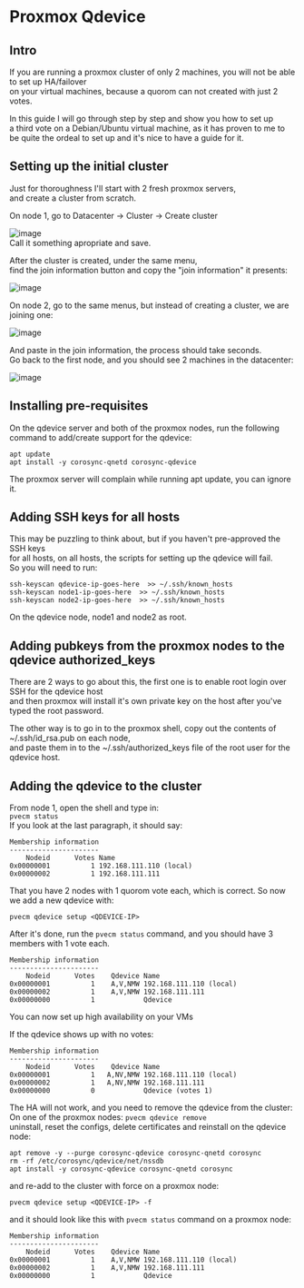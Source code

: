 # Proxmox Qdevice
## Intro
If you are running a proxmox cluster of only 2 machines, you will not be able to set up HA/failover  
on your virtual machines, because a quorom can not created with just 2 votes.  
  
In this guide I will go through step by step and show you how to set up  
a third vote on a Debian/Ubuntu virtual machine, as it has proven to me to  
be quite the ordeal to set up and it's nice to have a guide for it.  

## Setting up the initial cluster
Just for thoroughness I'll start with 2 fresh proxmox servers,  
and create a cluster from scratch.  

On node 1, go to Datacenter -> Cluster -> Create cluster
  
![image](https://github.com/LarsHLunde/AssortedKnowledge/assets/5747758/d2020063-47e7-4be0-8284-a2851e89ae69)  
Call it something apropriate and save.  

After the cluster is created, under the same menu,  
find the join information button and copy the "join information" it presents:  
  
![image](https://github.com/LarsHLunde/AssortedKnowledge/assets/5747758/3d88d4d7-eb25-47b7-8844-30b5a9ba2378)  
  
On node 2, go to the same menus, but instead of creating a cluster, we are joining one:  
  
![image](https://github.com/LarsHLunde/AssortedKnowledge/assets/5747758/5e4850f9-5ac0-462d-bd0f-d2613b22d833)  

And paste in the join information, the process should take seconds.  
Go back to the first node, and you should see 2 machines in the datacenter:  
  
![image](https://github.com/LarsHLunde/AssortedKnowledge/assets/5747758/5d095914-494f-4716-bf7a-babbfd242615)  
  
## Installing pre-requisites
On the qdevice server and both of the proxmox nodes,
run the following command to add/create support for the qdevice: 
``` 
apt update
apt install -y corosync-qnetd corosync-qdevice
```
The proxmox server will complain while running apt update, you can ignore it.  

## Adding SSH keys for all hosts
This may be puzzling to think about, but if you haven't pre-approved the SSH keys  
for all hosts, on all hosts, the scripts for setting up the qdevice will fail.  
So you will need to run:  
```
ssh-keyscan qdevice-ip-goes-here  >> ~/.ssh/known_hosts
ssh-keyscan node1-ip-goes-here  >> ~/.ssh/known_hosts
ssh-keyscan node2-ip-goes-here  >> ~/.ssh/known_hosts
```
On the qdevice node, node1 and node2 as root.

## Adding pubkeys from the proxmox nodes to the qdevice authorized_keys
There are 2 ways to go about this, the first one is to enable root login over SSH for the qdevice host  
and then proxmox will install it's own private key on the host after you've typed the root password.  

The other way is to go in to the proxmox shell, copy out the contents of ~/.ssh/id_rsa.pub on each node,  
and paste them in to the ~/.ssh/authorized_keys file of the root user for the qdevice host.  

## Adding the qdevice to the cluster
From node 1, open the shell and type in:  
```pvecm status```  
If you look at the last paragraph, it should say:  
```
Membership information
----------------------
    Nodeid      Votes Name
0x00000001          1 192.168.111.110 (local)
0x00000002          1 192.168.111.111
```
That you have 2 nodes with 1 quorom vote each, which is correct.
So now we add a new qdevice with:  
```
pvecm qdevice setup <QDEVICE-IP>
```  
After it's done, run the ```pvecm status``` command, and you should have 3 members with 1 vote each.  
```
Membership information
----------------------
    Nodeid      Votes    Qdevice Name
0x00000001          1    A,V,NMW 192.168.111.110 (local)
0x00000002          1    A,V,NMW 192.168.111.111 
0x00000000          1            Qdevice
```  
You can now set up high availability on your VMs  
  
If the qdevice shows up with no votes:  
```
Membership information
----------------------
    Nodeid      Votes    Qdevice Name
0x00000001          1   A,NV,NMW 192.168.111.110 (local)
0x00000002          1   A,NV,NMW 192.168.111.111
0x00000000          0            Qdevice (votes 1)
```  
The HA will not work, and you need to remove the qdevice from the cluster:
On one of the proxmox nodes: ```pvecm qdevice remove```  
uninstall, reset the configs, delete certificates and reinstall on the qdevice node:  
```
apt remove -y --purge corosync-qdevice corosync-qnetd corosync
rm -rf /etc/corosync/qdevice/net/nssdb
apt install -y corosync-qdevice corosync-qnetd corosync
```  
and re-add to the cluster with force on a proxmox node:  
```
pvecm qdevice setup <QDEVICE-IP> -f
``` 
and it should look like this with ```pvecm status``` command on a proxmox node:  
```
Membership information
----------------------
    Nodeid      Votes    Qdevice Name
0x00000001          1    A,V,NMW 192.168.111.110 (local)
0x00000002          1    A,V,NMW 192.168.111.111 
0x00000000          1            Qdevice
```  

